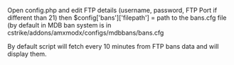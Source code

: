 Open config.php and edit FTP details (username, password, FTP Port if different than 21) then
$config['bans']['filepath'] = path to the bans.cfg file (by default in MDB ban system is in cstrike/addons/amxmodx/configs/mdbbans/bans.cfg

By default script will fetch every 10 minutes from FTP bans data and will display them.
